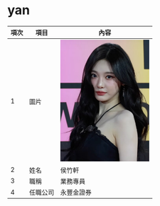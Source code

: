 # yan

|項次|項目|內容|
|---|---|---|
|1|圖片|<img src="Aespa_Ningning_2024_MMA.jpg" width="200" hieght="300">|
|2|姓名|侯竹軒|
|3|職稱|業務專員|
|4|任職公司|永豐金證券|
